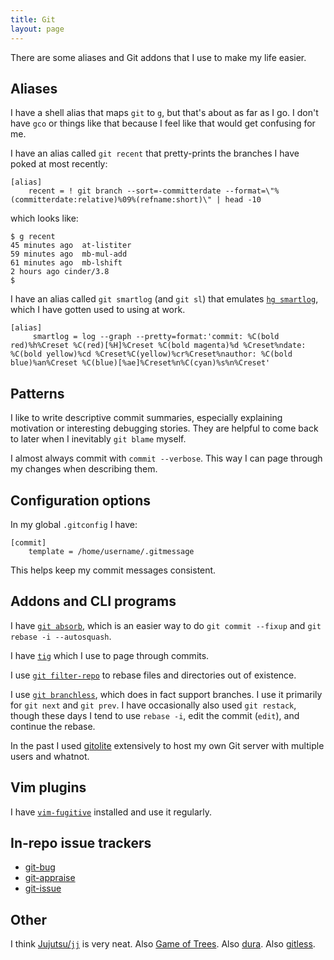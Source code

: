 ```yaml
---
title: Git
layout: page
---
```


There are some aliases and Git addons that I use to make my life easier.

## Aliases

I have a shell alias that maps `git` to `g`, but that's about as far as I go. I
don't have `gco` or things like that because I feel like that would get
confusing for me.

I have an alias called `git recent` that pretty-prints the branches I have
poked at most recently:

```
[alias]
	recent = ! git branch --sort=-committerdate --format=\"%(committerdate:relative)%09%(refname:short)\" | head -10
```

which looks like:

```
$ g recent
45 minutes ago	at-listiter
59 minutes ago	mb-mul-add
61 minutes ago	mb-lshift
2 hours ago	cinder/3.8
$
```

I have an alias called `git smartlog` (and `git sl`) that emulates [`hg
smartlog`](https://www.mercurial-scm.org/wiki/SmartlogExtension), which I have
gotten used to using at work.

```
[alias]
	 smartlog = log --graph --pretty=format:'commit: %C(bold red)%h%Creset %C(red)[%H]%Creset %C(bold magenta)%d %Creset%ndate: %C(bold yellow)%cd %Creset%C(yellow)%cr%Creset%nauthor: %C(bold blue)%an%Creset %C(blue)[%ae]%Creset%n%C(cyan)%s%n%Creset'
```

## Patterns

I like to write descriptive commit summaries, especially explaining motivation
or interesting debugging stories. They are helpful to come back to later when I
inevitably `git blame` myself.

I almost always commit with `commit --verbose`. This way I can page through my
changes when describing them.

## Configuration options

In my global `.gitconfig` I have:

```
[commit]
	template = /home/username/.gitmessage
```

This helps keep my commit messages consistent.

## Addons and CLI programs

I have [`git absorb`](https://github.com/tummychow/git-absorb), which is an
easier way to do `git commit --fixup` and `git rebase -i --autosquash`.

I have [`tig`](https://github.com/jonas/tig) which I use to page through
commits.

I use [`git filter-repo`](https://github.com/newren/git-filter-repo) to rebase
files and directories out of existence.

I use [`git branchless`](https://github.com/arxanas/git-branchless), which does
in fact support branches. I use it primarily for `git next` and `git prev`. I
have occasionally also used `git restack`, though these days I tend to use
`rebase -i`, edit the commit (`edit`), and continue the rebase.

In the past I used [gitolite](https://github.com/sitaramc/gitolite) extensively
to host my own Git server with multiple users and whatnot.

## Vim plugins

I have [`vim-fugitive`](https://github.com/tpope/vim-fugitive) installed and
use it regularly.

## In-repo issue trackers

* [git-bug](https://github.com/MichaelMure/git-bug)
* [git-appraise](https://github.com/google/git-appraise)
* [git-issue](https://github.com/dspinellis/git-issue)

## Other

I think [Jujutsu/`jj`](https://github.com/martinvonz/jj) is very neat. Also
[Game of Trees](https://gameoftrees.org/). Also
[dura](https://github.com/tkellogg/dura). Also
[gitless](https://github.com/gitless-vcs/gitless).
